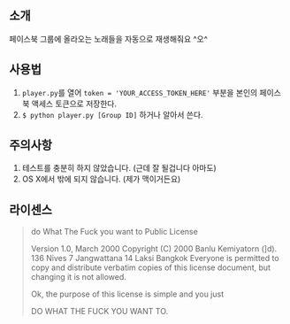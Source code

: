 ## 소개

페이스북 그룹에 올라오는 노래들을 자동으로 재생해줘요 ^오^

## 사용법

1. `player.py`를 열어 `token = 'YOUR_ACCESS_TOKEN_HERE'` 부분을 본인의 페이스북 액세스 토큰으로 저장한다.
2. `$ python player.py [Group ID]` 하거나 알아서 쓴다.


## 주의사항

1. 테스트를 충분히 하지 않았습니다. (근데 잘 될겁니다 아마도)
2. OS X에서 밖에 되지 않습니다. (제가 맥이거든요)


## 라이센스

> do What The Fuck you want to Public License
> 
> Version 1.0, March 2000
> Copyright (C) 2000 Banlu Kemiyatorn (]d).
> 136 Nives 7 Jangwattana 14 Laksi Bangkok
> Everyone is permitted to copy and distribute verbatim copies
> of this license document, but changing it is not allowed.
> 
> Ok, the purpose of this license is simple
> and you just
> 
> DO WHAT THE FUCK YOU WANT TO.
